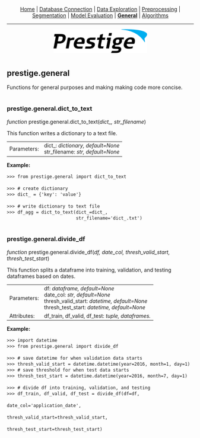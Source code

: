 <p align="center">
	<a href="../README.md">Home</a> | <a href="db_connection.md">Database Connection</a> | <a href="data_exploration.md">Data Exploration</a> | <a href="preprocessing.md">Preprocessing</a> | <a href="segmentation.md">Segmentation</a> | <a href="model_eval.md">Model Evaluation</a> | <b><a href="general.md">General</a></b> | <a href="algorithms.md">Algorithms</a>
</p>

---

<p align="center"><img src="../img/prestige_logo.png" alt="Prestige logo" width=50% height=50% /></p>

#

<a name="general"></a><h2>prestige.general</h2>

<p>Functions for general purposes and making making code more concise.</p>

#

<h3>prestige.general.dict_to_text</h3>

<p><i>function</i> prestige.general.dict_to_text(<i>dict_, str_filename</i>)</p>

<p>This function writes a dictionary to a text file.</p>

<table>
	<tr>
		<td>Parameters:</td>
		<td>dict_: <i>dictionary, default=None</i><BR>
			str_filename: <i>str, default=None</i>
	</tr>
</table>


<p><b>Example:</b></p>

```
>>> from prestige.general import dict_to_text

>>> # create dictionary
>>> dict_ = {'key': 'value'}

>>> # write dictionary to text file
>>> df_agg = dict_to_text(dict_=dict_, 
                          str_filename='dict_.txt')
```

#

<h3>prestige.general.divide_df</h3>

<p><i>function</i> prestige.general.divide_df(<i>df, date_col, thresh_valid_start, thresh_test_start</i>)</p>

<p>This function splits a dataframe into training, validation, and testing dataframes based on dates.</p>

<table>
	<tr>
		<td>Parameters:</td>
		<td>df: <i>dataframe, default=None</i><BR>
			date_col: <i>str, default=None</i><BR>
			thresh_valid_start: <i>datetime, default=None</i><BR>
			thresh_test_start: <i>datetime, default=None</i>
	</tr>
	<tr>
		<td>Attributes:</td>
		<td>df_train, df_valid, df_test: <i>tuple, dataframes.</i>
</table>


<p><b>Example:</b></p>

```
>>> import datetime
>>> from prestige.general import divide_df

>>> # save datetime for when validation data starts
>>> thresh_valid_start = datetime.datetime(year=2016, month=1, day=1)
>>> # save threshold for when test data starts
>>> thresh_test_start = datetime.datetime(year=2016, month=7, day=1)

>>> # divide df into training, validation, and testing
>>> df_train, df_valid, df_test = divide_df(df=df, 
                                            date_col='application_date', 
                                            thresh_valid_start=thresh_valid_start, 
                                            thresh_test_start=thresh_test_start)
```

